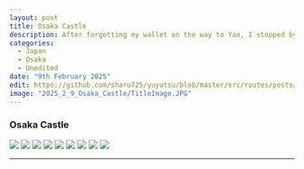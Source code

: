 ```yaml
---
layout: post
title: Osaka Castle
description: After forgetting my wallet on the way to Yao, I stopped by Osaka Castle to take some pictures.
categories:
  - Japan
  - Osaka
  - Unedited
date: "9th February 2025"
edit: https://github.com/sharu725/yuyutsu/blob/master/src/routes/posts/example-content/%2Bpage.md
image: "2025_2_9_Osaka_Castle/TitleImage.JPG"
---
```

<script>
  import one from '$lib/images/2025_2_9_Osaka_Castle/TitleImage.JPG';
  import two from '$lib/images/2025_2_9_Osaka_Castle/two.JPG';
  import three from '$lib/images/2025_2_9_Osaka_Castle/three.JPG';
  import four from '$lib/images/2025_2_9_Osaka_Castle/four.JPG';
  import five from '$lib/images/2025_2_9_Osaka_Castle/five.JPG';
  import six from '$lib/images/2025_2_9_Osaka_Castle/six.JPG';
  import seven from '$lib/images/2025_2_9_Osaka_Castle/seven.JPG';
  import eight from '$lib/images/2025_2_9_Osaka_Castle/eight.JPG';
  import nine from '$lib/images/2025_2_9_Osaka_Castle/nine.JPG';
</script>

### Osaka Castle
<img src={one}/>
<img src={two}/>
<img src={three}/>
<img src={four}/>
<img src={five}/>
<img src={six}/>
<img src={seven}/>
<img src={eight}/>
<img src={nine}/>

---
